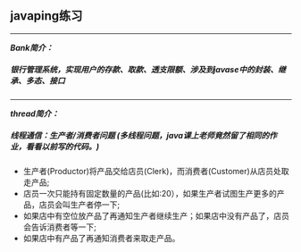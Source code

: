 ##                                     javaping练习
---------------------------------------------------------------------------------------------------------------------------------
***Bank简介：***  
#####       银行管理系统，实现用户的存款、取款、透支限额、涉及到javase中的封装、继承、多态、接口
---------------------------------------------------------------------------------------------------------------------------------
***thread简介：***  
#####            线程通信：生产者/消费者问题  (多线程问题，java课上老师竟然留了相同的作业，看看以前写的代码。)
 
 * 生产者(Productor)将产品交给店员(Clerk)，而消费者(Customer)从店员处取走产品;
 * 店员一次只能持有固定数量的产品(比如:20），如果生产者试图生产更多的产品，店员会叫生产者停一下;
 * 如果店中有空位放产品了再通知生产者继续生产；如果店中没有产品了，店员会告诉消费者等一下;
 * 如果店中有产品了再通知消费者来取走产品。  
        
 
  
  
 
